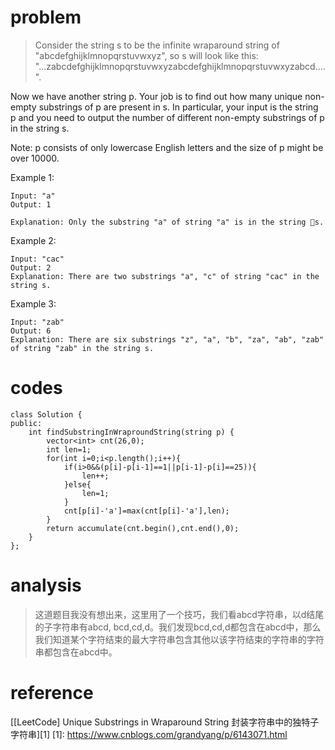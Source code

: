 # problem
>Consider the string s to be the infinite wraparound string of "abcdefghijklmnopqrstuvwxyz", so s will look like this: "...zabcdefghijklmnopqrstuvwxyzabcdefghijklmnopqrstuvwxyzabcd....".

Now we have another string p. Your job is to find out how many unique non-empty substrings of p are present in s. In particular, your input is the string p and you need to output the number of different non-empty substrings of p in the string s.

Note: p consists of only lowercase English letters and the size of p might be over 10000.

Example 1:
```
Input: "a"
Output: 1

Explanation: Only the substring "a" of string "a" is in the string s.
```
Example 2:
```
Input: "cac"
Output: 2
Explanation: There are two substrings "a", "c" of string "cac" in the string s.
```
Example 3:
```
Input: "zab"
Output: 6
Explanation: There are six substrings "z", "a", "b", "za", "ab", "zab" of string "zab" in the string s.

```

# codes
```
class Solution {
public:
    int findSubstringInWraproundString(string p) {
        vector<int> cnt(26,0);
        int len=1;
        for(int i=0;i<p.length();i++){
            if(i>0&&(p[i]-p[i-1]==1||p[i-1]-p[i]==25)){
                len++;
            }else{
                len=1;
            }
            cnt[p[i]-'a']=max(cnt[p[i]-'a'],len);
        }
        return accumulate(cnt.begin(),cnt.end(),0);
    }
};
```

# analysis
>这道题目我没有想出来，这里用了一个技巧，我们看abcd字符串，以d结尾的子字符串有abcd, bcd,cd,d。我们发现bcd,cd,d都包含在abcd中，那么我们知道某个字符结束的最大字符串包含其他以该字符结束的字符串的字符串都包含在abcd中。

# reference
[[LeetCode] Unique Substrings in Wraparound String 封装字符串中的独特子字符串][1]
[1]: https://www.cnblogs.com/grandyang/p/6143071.html
